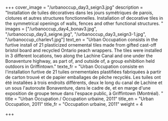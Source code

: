 +++
cover_image = "/urbanoccup_day3_seign3.jpg"
description = "Installation de tuiles décoratives dans les jours symétriques de parois, clotures et autres structures fonctionnelles. Installation of decorative tiles in the symmetrical openings of walls, fences and other functional structures. "
images = ["/urbanoccup_day4_bonav3.jpg", "/urbanoccup_day3_seigne.jpg", "/urbanoccup_day3_seign3-1.jpg", "/urbanoccup_charlev1.jpg"]
text_en = "Urban Occupation consists in the furtive install of 21 plasticized ornemental tiles made from gifted cast-off bristol board and recycled Ontario peach wrappers. The tiles were installed in 3 different locations, two along the Lachine Canal and one under the Bonaventure highway, as part of, and outside of, a group exhibition held outdoors in Griffintown."
texte_fr = "Urban Occupation consiste en l'installation furtive de 21 tuiles ornementales plastifiées fabriquées à partir de carton trouvé et de papier emballages de pêche recyclés. Les tuiles ont été installées à trois endroits différents, deux le long du canal de Lachine et un sous l'autoroute Bonaventure, dans le cadre de, et en marge d'une exposition de groupe tenue dans l'espace public, à Griffintown (Montréal). "
title = "Urban Occupation / Occupation urbaine, 2011"
title_en = "Urban Occupation, 2011"
title_fr = "Occupation urbaine, 2011"
weight = 4

+++

